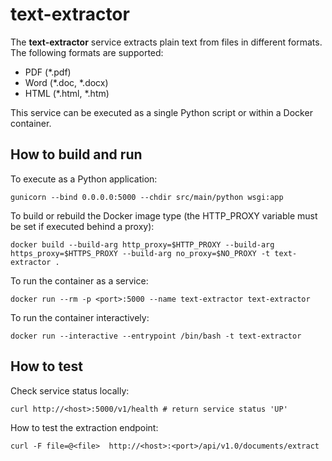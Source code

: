 # text-extractor

The **text-extractor** service extracts plain text from files in different formats. The following formats are supported:

* PDF (*.pdf)
* Word (*.doc, *.docx)
* HTML (*.html, *.htm)

This service can be executed as a single Python script or within a Docker container.

## How to build and run

To execute as a Python application:

    gunicorn --bind 0.0.0.0:5000 --chdir src/main/python wsgi:app

To build or rebuild the Docker image type (the HTTP_PROXY variable must be set if executed behind a proxy):

    docker build --build-arg http_proxy=$HTTP_PROXY --build-arg https_proxy=$HTTPS_PROXY --build-arg no_proxy=$NO_PROXY -t text-extractor .

To run the container as a service:

    docker run --rm -p <port>:5000 --name text-extractor text-extractor

To run the container interactively:

    docker run --interactive --entrypoint /bin/bash -t text-extractor

## How to test

Check service status locally:

    curl http://<host>:5000/v1/health # return service status 'UP'

How to test the extraction endpoint:

    curl -F file=@<file>  http://<host>:<port>/api/v1.0/documents/extract   

